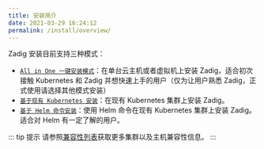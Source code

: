 ```yaml
---
title: 安装简介
date: 2021-03-29 16:24:12
permalink: /install/overview/
---
```



Zadig 安装目前支持三种模式：

- [`All in One 一键安装模式`](/install/all-in-one/)：在单台云主机或者虚拟机上安装 Zadig，适合初次接触 Kubernetes 和 Zadig 并想快速上手的用户（仅为让用户熟悉 Zadig，正式使用请选择其他模式安装）
- [`基于现有 Kubernetes 安装`](/install/install-on-k8s/)：在现有 Kubernetes 集群上安装 Zadig。
- [`基于 Helm 命令安装`](/install/helm-deploy/)：使用 Helm 命令在现有 Kubernetes 集群上安装 Zadig。适合对 Helm 有一定了解的用户。


::: tip 提示
请参照[兼容性列表](/pages/compatibility)获取更多集群以及主机兼容性信息。
:::

